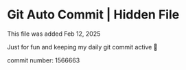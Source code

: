 # Git Auto Commit | Hidden File

This file was added Feb 12, 2025

Just for fun and keeping my daily git commit active 🤪

commit number: 1566663
